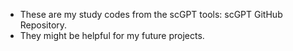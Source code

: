 - These are my study codes from the scGPT tools: scGPT GitHub Repository.
- They might be helpful for my future projects.
